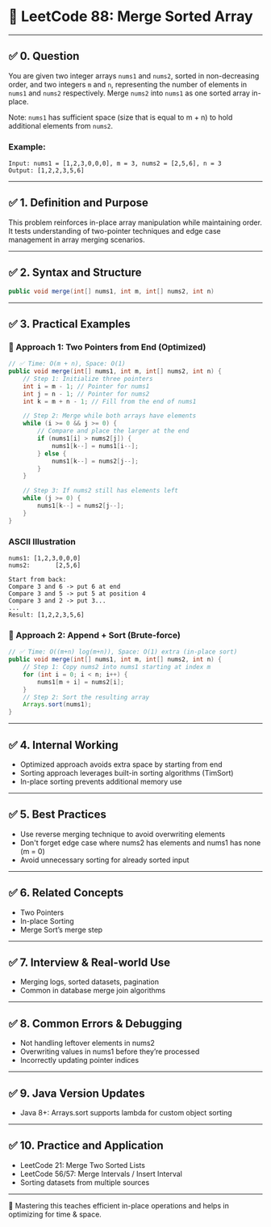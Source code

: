 # 🧩 LeetCode 88: Merge Sorted Array

---

## ✅ 0. Question

You are given two integer arrays `nums1` and `nums2`, sorted in non-decreasing order, and two integers `m` and `n`, representing the number of elements in `nums1` and `nums2` respectively. Merge `nums2` into `nums1` as one sorted array in-place.

Note: `nums1` has sufficient space (size that is equal to m + n) to hold additional elements from `nums2`.

### Example:
```text
Input: nums1 = [1,2,3,0,0,0], m = 3, nums2 = [2,5,6], n = 3
Output: [1,2,2,3,5,6]
```

---

## ✅ 1. Definition and Purpose

This problem reinforces in-place array manipulation while maintaining order. It tests understanding of two-pointer techniques and edge case management in array merging scenarios.

---

## ✅ 2. Syntax and Structure

```java
public void merge(int[] nums1, int m, int[] nums2, int n)
```

---

## ✅ 3. Practical Examples

### 🔹 Approach 1: Two Pointers from End (Optimized)
```java
// ✅ Time: O(m + n), Space: O(1)
public void merge(int[] nums1, int m, int[] nums2, int n) {
    // Step 1: Initialize three pointers
    int i = m - 1; // Pointer for nums1
    int j = n - 1; // Pointer for nums2
    int k = m + n - 1; // Fill from the end of nums1

    // Step 2: Merge while both arrays have elements
    while (i >= 0 && j >= 0) {
        // Compare and place the larger at the end
        if (nums1[i] > nums2[j]) {
            nums1[k--] = nums1[i--];
        } else {
            nums1[k--] = nums2[j--];
        }
    }

    // Step 3: If nums2 still has elements left
    while (j >= 0) {
        nums1[k--] = nums2[j--];
    }
}
```

### ASCII Illustration
```
nums1: [1,2,3,0,0,0]
nums2:       [2,5,6]

Start from back:
Compare 3 and 6 -> put 6 at end
Compare 3 and 5 -> put 5 at position 4
Compare 3 and 2 -> put 3...
...
Result: [1,2,2,3,5,6]
```

### 🔹 Approach 2: Append + Sort (Brute-force)
```java
// ✅ Time: O((m+n) log(m+n)), Space: O(1) extra (in-place sort)
public void merge(int[] nums1, int m, int[] nums2, int n) {
    // Step 1: Copy nums2 into nums1 starting at index m
    for (int i = 0; i < n; i++) {
        nums1[m + i] = nums2[i];
    }
    // Step 2: Sort the resulting array
    Arrays.sort(nums1);
}
```

---

## ✅ 4. Internal Working

- Optimized approach avoids extra space by starting from end
- Sorting approach leverages built-in sorting algorithms (TimSort)
- In-place sorting prevents additional memory use

---

## ✅ 5. Best Practices

- Use reverse merging technique to avoid overwriting elements
- Don't forget edge case where nums2 has elements and nums1 has none (m = 0)
- Avoid unnecessary sorting for already sorted input

---

## ✅ 6. Related Concepts

- Two Pointers
- In-place Sorting
- Merge Sort’s merge step

---

## ✅ 7. Interview & Real-world Use

- Merging logs, sorted datasets, pagination
- Common in database merge join algorithms

---

## ✅ 8. Common Errors & Debugging

- Not handling leftover elements in nums2
- Overwriting values in nums1 before they’re processed
- Incorrectly updating pointer indices

---

## ✅ 9. Java Version Updates

- Java 8+: Arrays.sort supports lambda for custom object sorting

---

## ✅ 10. Practice and Application

- LeetCode 21: Merge Two Sorted Lists
- LeetCode 56/57: Merge Intervals / Insert Interval
- Sorting datasets from multiple sources

---

🚀 Mastering this teaches efficient in-place operations and helps in optimizing for time & space.

